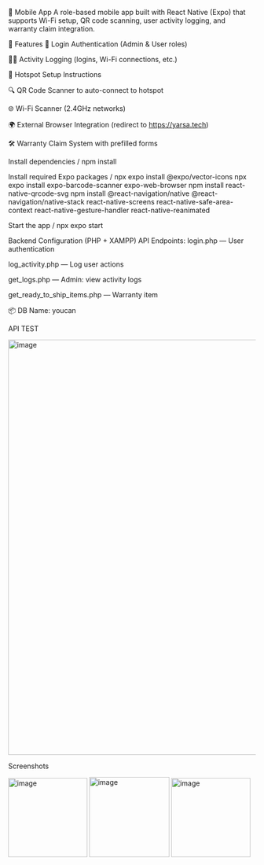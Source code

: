 📱 Mobile App
A role-based mobile app built with React Native (Expo) that supports Wi-Fi setup, QR code scanning, user activity logging, and warranty claim integration.

🚀 Features
🔐 Login Authentication (Admin & User roles)

🕵️‍♂️ Activity Logging (logins, Wi-Fi connections, etc.)

📡 Hotspot Setup Instructions

🔍 QR Code Scanner to auto-connect to hotspot

🌐 Wi-Fi Scanner (2.4GHz networks)

🌍 External Browser Integration (redirect to https://yarsa.tech)

🛠️ Warranty Claim System with prefilled forms

Install dependencies /
npm install

Install required Expo packages   /
npx expo install @expo/vector-icons
npx expo install expo-barcode-scanner expo-web-browser
npm install react-native-qrcode-svg
npm install @react-navigation/native @react-navigation/native-stack react-native-screens react-native-safe-area-context react-native-gesture-handler react-native-reanimated

Start the app /
npx expo start

Backend Configuration (PHP + XAMPP)
API Endpoints:
login.php — User authentication

log_activity.php — Log user actions

get_logs.php — Admin: view activity logs

get_ready_to_ship_items.php — Warranty item

📦 DB Name: youcan

API TEST

<img width="845" alt="image" src="https://github.com/user-attachments/assets/f5ec0193-63d8-42b3-8e8a-822d0fba9871" />



Screenshots

<img width="161" alt="image" src="https://github.com/user-attachments/assets/8515b3da-1690-45b2-a37f-ae20a998c576" />

<img width="163" alt="image" src="https://github.com/user-attachments/assets/fcd52c98-f824-4ac3-9773-36360f11d06f" />


<img width="161" alt="image" src="https://github.com/user-attachments/assets/e91e89b7-d875-408d-abf2-92ac1c217d31" />



